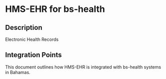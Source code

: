 # HMS-EHR for bs-health

## Description

Electronic Health Records

## Integration Points

This document outlines how HMS-EHR is integrated with bs-health systems in Bahamas.
